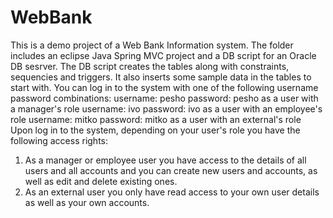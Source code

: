 # WebBank

This is a demo project of a Web Bank Information system.
The folder includes an eclipse Java Spring MVC project and a DB script for an Oracle DB sesrver. 
The DB script creates the tables along with constraints, sequencies and triggers. It also inserts some sample data in the tables to start with.
You can log in to the system with one of the following username password combinations:
username: pesho password: pesho as a user with a manager's role
username: ivo password: ivo as a user with an employee's role
username: mitko password: mitko as a user with an external's role
Upon log in to the system, depending on your user's role you have the following access rights:

1. As a manager or employee user you have access to the details of all users and all accounts and you can create new users and accounts, as well as edit and delete existing ones.
2. As an external user you only have read access to your own user details as well as your own accounts.
